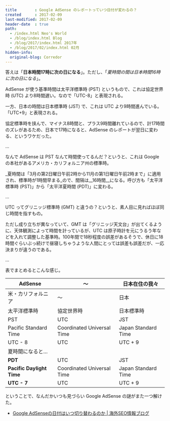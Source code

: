 ```yaml
---
title        : Google AdSense のレポートっていつ日付が変わるの？
created      : 2017-02-09
last-modified: 2017-02-09
header-date  : true
path:
  - /index.html Neo's World
  - /blog/index.html Blog
  - /blog/2017/index.html 2017年
  - /blog/2017/02/index.html 02月
hidden-info:
  original-blog: Corredor
---
```


答えは「__日本時間17時に次の日になる__」。ただし、「_夏時間の間は日本時間16時に次の日になる_」。

AdSense が使う基準時間は太平洋標準時 (PST) というもので、これは協定世界時 (UTC) より8時間遅い。なので「UTC-8」と表現される。

一方、日本の時間は日本標準時 (JST) で、これは UTC より9時間進んでいる。「UTC+9」と表現される。

協定標準時を挟んで、マイナス8時間と、プラス9時間離れているので、計17時間のズレがあるため、日本で17時になると、AdSense のレポートが翌日に変わる、というワケだった。

…

なんで AdSense は PST なんて時間使ってるんだ？というと、これは Google の本社があるアメリカ・カリフォルニア州の標準時。

_夏時間は「3月の第2日曜日午前2時から11月の第1日曜日午前2時まで」に適用され、標準時が1時間早まる_ので、間隔は__16時間__になる。呼び方も「太平洋標準時 (PST)」から「太平洋夏時間 (PDT)」に変わる。

…

UTC ってグリニッジ標準時 (GMT) と違うの？というと、素人目に見ればほぼ同じ時間を指すもの。

ただし成り立ちが異なっていて、GMT は「グリニッジ天文台」が出てくるように、天体観測によって時間を計っているが、UTC は原子時計を元にうるう年などを入れて調整した基準時。100年間で18秒程度の誤差があるそうで、休日に18時間ぐらいぶっ続けで昼寝しちゃうような人間にとっては誤差も誤差だが、一応決まりが違うのである。

…

表でまとめるとこんな感じ。

| AdSense                   | ～                         | 日本在住の我々      |
|---------------------------|----------------------------|---------------------|
| 米・カリフォルニア        | ～                         | 日本                |
| 太平洋標準時              | 協定世界時                 | 日本標準時          |
| PST                       | UTC                        | JST                 |
| Pacific Standard Time     | Coordinated Universal Time | Japan Standard Time |
| UTC - 8                   | UTC                        | UTC + 9             |
| 夏時間になると…          |                            |                     |
| __PDT__                   | UTC                        | JST                 |
| __Pacific Daylight Time__ | Coordinated Universal Time | Japan Standard Time |
| __UTC - 7__               | UTC                        | UTC + 9             |

ということで、なんだかいつも見づらい Google AdSense の謎がまた一つ解けた。

- [Google AdSenseの日付はいつ切り替わるのか | 海外SEO情報ブログ](https://www.suzukikenichi.com/blog/when-does-report-of-google-adsense-switch-to-next-day/)
